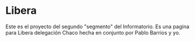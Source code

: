 # Libera
Este es el proyecto del segundo "segmento" del Informatorio.
Es una pagina para Libera delegación Chaco hecha en conjunto por Pablo Barrios y yo.
